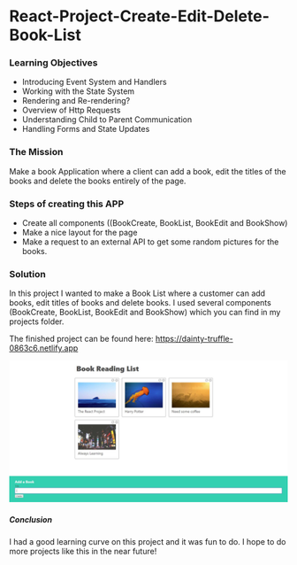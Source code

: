# React-Project-Create-Edit-Delete-Book-List

### Learning Objectives

- Introducing Event System and Handlers
- Working with the State System
- Rendering and Re-rendering?
- Overview of Http Requests 
- Understanding Child to Parent Communication
- Handling Forms and State Updates

### The Mission 

Make a book Application where a client can add a book, edit the titles of the books and delete the books entirely of the page.

### Steps of creating this APP

- Create all components ((BookCreate, BookList, BookEdit and BookShow)
- Make a nice layout for the page
- Make a request to an external API to get some random pictures for the books.

### Solution

In this project I wanted to make a Book List where a customer can add books, edit titles of books and delete books. 
I used several components (BookCreate, BookList, BookEdit and BookShow) which you can find in my projects folder. 

The finished project can be found here: https://dainty-truffle-0863c6.netlify.app

![Books](./books/src/images/project.JPG)

##### Conclusion

I had a good learning curve on this project and it was fun to do. I hope to do more projects like this in the near future!
